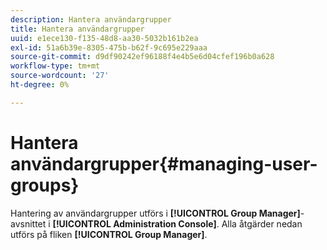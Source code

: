 ```yaml
---
description: Hantera användargrupper
title: Hantera användargrupper
uuid: e1ece130-f135-48d8-aa30-5032b161b2ea
exl-id: 51a6b39e-8305-475b-b62f-9c695e229aaa
source-git-commit: d9df90242ef96188f4e4b5e6d04cfef196b0a628
workflow-type: tm+mt
source-wordcount: '27'
ht-degree: 0%

---
```


# Hantera användargrupper{#managing-user-groups}

Hantering av användargrupper utförs i **[!UICONTROL Group Manager]**-avsnittet i **[!UICONTROL Administration Console]**. Alla åtgärder nedan utförs på fliken **[!UICONTROL Group Manager]**.
